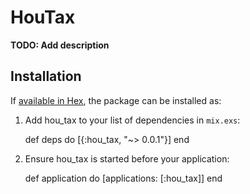 # HouTax

**TODO: Add description**

## Installation

If [available in Hex](https://hex.pm/docs/publish), the package can be installed as:

  1. Add hou_tax to your list of dependencies in `mix.exs`:

        def deps do
          [{:hou_tax, "~> 0.0.1"}]
        end

  2. Ensure hou_tax is started before your application:

        def application do
          [applications: [:hou_tax]]
        end

